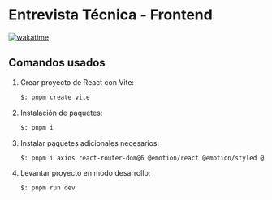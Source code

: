 # Entrevista Técnica - Frontend

[![wakatime](https://wakatime.com/badge/user/8ef73281-6d0a-4758-af11-fd880ca3009c/project/af3ef076-2796-49d1-9159-29787c575a55.svg)](https://wakatime.com/badge/user/8ef73281-6d0a-4758-af11-fd880ca3009c/project/af3ef076-2796-49d1-9159-29787c575a55)

## Comandos usados

1. Crear proyecto de React con Vite:

   ```txt
   $: pnpm create vite
   ```

2. Instalación de paquetes:

   ```txt
   $: pnpm i
   ```

3. Instalar paquetes adicionales necesarios:

   ```txt
   $: pnpm i axios react-router-dom@6 @emotion/react @emotion/styled @mui/icons-material @mui/material @babel/core@">=7.0.0 <8.0.0" @emotion/core@0.x.x @tanstack/react-query @tanstack/react-query-devtools
   ```

4. Levantar proyecto en modo desarrollo:

   ```txt
   $: pnpm run dev
   ```
